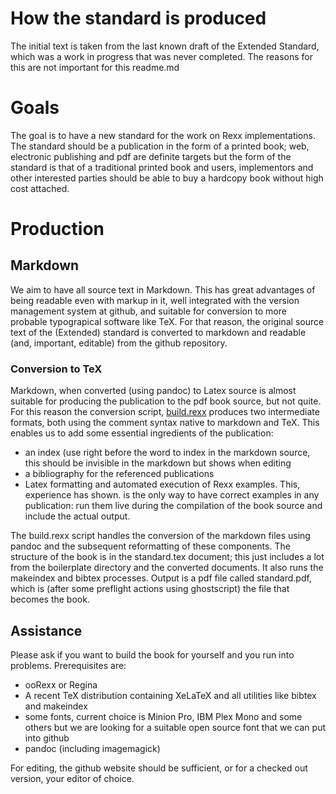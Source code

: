 # How the standard is produced

The initial text is taken from the last known draft of the Extended Standard, which was a work in progress that was never completed. The reasons for this are not important for this readme.md

# Goals

The goal is to have a new standard for the work on Rexx implementations. The standard should be a publication in the form of a printed book; web, electronic publishing and pdf are definite targets but the form of the standard is that of a traditional printed book and users, implementors and other interested parties should be able to buy a hardcopy book without high cost attached.

# Production

## Markdown
We aim to have all source text in Markdown. This has great advantages of being readable even with markup in it, well integrated with the version management system at github, and suitable for conversion to more probable typograpical software like TeX. For that reason, the original source text of the (Extended) standard is converted to markdown and readable (and, important, editable) from the github repository.

### Conversion to TeX
Markdown, when converted (using pandoc) to Latex source is almost suitable for producing the publication to the pdf book source, but not quite. For this reason the conversion script, [build.rexx](https://github.com/RexxLA/rexx-repository/blob/master/ARB/standards/work-in-progress/document/tex/standard/build.rexx) produces two intermediate formats, both using the comment syntax native to markdown and TeX. This enables us to add some essential ingredients of the publication:

- an index (use <!--index--> right before the word to index in the markdown source, this should be invisible in the markdown but shows when editing
- a bibliography for the referenced publications
- Latex formatting and automated execution of Rexx examples. This, experience has shown. is the only way to have correct examples in any publication: run them live during the compilation of the book source and include the actual output.

The build.rexx script handles the conversion of the markdown files using pandoc and the subsequent reformatting of these components. The structure of the book is in the standard.tex document; this just includes a lot from the boilerplate directory and the converted documents. It also runs the makeindex and bibtex processes. Output is a pdf file called standard.pdf, which is (after some preflight actions using ghostscript) the file that becomes the book.

## Assistance
Please ask if you want to build the book for yourself and you run into problems. Prerequisites are:

- ooRexx or Regina
- A recent TeX distribution containing XeLaTeX and all utilities like bibtex and makeindex
- some fonts, current choice is Minion Pro, IBM Plex Mono and some others but we are looking for a suitable open source font that we can put into github
- pandoc (including imagemagick)

For editing, the github website should be sufficient, or for a checked out version, your editor of choice.

